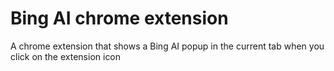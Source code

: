 # Bing AI chrome extension
A chrome extension that shows a Bing AI popup in the current tab when you click on the extension icon
